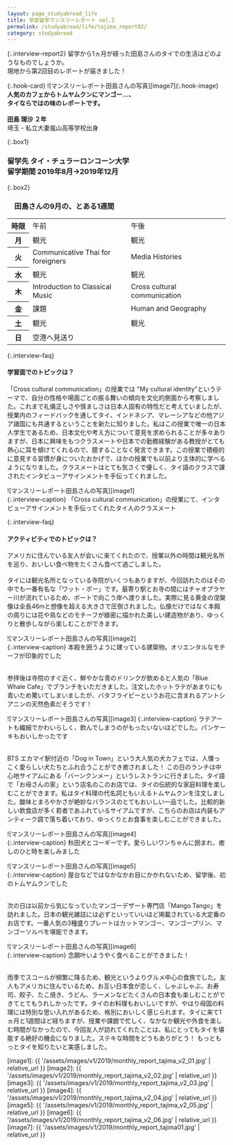 ```yaml
---
layout: page_studyabroad_life
title: 学部留学マンスリーレポート vol.2
permalink: /studyabroad/life/tajima_report02/
category: studyabroad
---
```


{:.interview-report2}
留学から1ヵ月が経った田島さんのタイでの生活はどのようなものでしょうか。  
現地から第2回目のレポートが届きました！  

{:.hook-card}
![マンスリーレポート田島さんの写真][image7]{:.hook-image}
**人気のカフェからトムヤムクンにマンゴー…、  
タイならではの味のレポートです。**
<br />
<br />
**田島 理沙 ２年**  
埼玉・私立大妻嵐山高等学校出身  


{:.box1}
### 留学先 タイ・チュラーロンコーン大学<br>留学期間 2019年8月→2019年12月

{:.box2}
### 　田島さんの9月の、とある1週間
<table class="table-report">
  <tbody>
    <tr>
      <th class="time" width="10%">時限</th>
      <td class="time" width="45%">午前</td>
      <td class="time" width="45%">午後</td>
    </tr>
    <tr>
      <th>月</th>
      <td>観光</td>
      <td>観光</td>
    </tr>
    <tr class="day">
      <th>火</th>
      <td>Communicative Thai for foreigners</td>
      <td>Media Histories</td>
    </tr>
    <tr>
      <th>水</th>
      <td>観光</td>
      <td>観光</td>
    </tr>
    <tr class="day">
      <th>木</th>
      <td>Introduction to Classical Music</td>
      <td>Cross cultural communication</td>
    </tr>
    <tr>
      <th>金</th>
      <td>課題</td>
      <td>Human and Geography</td>
    </tr>
      <tr class="day">
      <th>土</th>
      <td>観光</td>
      <td>観光</td>
    </tr>
        <tr>
      <th>日</th>
      <td>空港へ見送り</td>
      <td></td>
    </tr>
  </tbody>
</table>

{:.interview-faq}
#### 学習面でのトピックは？
「Cross cultural communication」の授業では "My cultural identity"というテーマで、自分の性格や場面ごとの振る舞いの傾向を文化的側面から考察しました。これまで礼儀正しさや慎ましさは日本人固有の特性だと考えていましたが、授業内のフィードバックを通してタイ、インドネシア、マレーシアなどの他アジア諸国にも共通するということを新たに知りました。私はこの授業で唯一の日本人学生であるため、日本文化や考え方について意見を求められることが多々ありますが、日本に興味をもつクラスメートや日本での勤務経験がある教授がとても熱心に耳を傾けてくれるので、臆することなく発言できます。この授業で積極的に意見する習慣が身についたおかげで、ほかの授業でも以前より主体的に学べるようになりました。クラスメートはとても気さくで優しく、タイ語のクラスで課されたインタビューアサインメントを手伝ってくれました。

![マンスリーレポート田島さんの写真][image1]  
{:.interview-caption}
「Cross cultural communication」の授業にて、インタビューアサインメントを手伝ってくれたタイ人のクラスメート

{:.interview-faq}
#### アクティビティでのトピックは？
アメリカに住んでいる友人が会いに来てくれたので、授業以外の時間は観光名所を巡り、おいしい食べ物をたくさん食べて過ごしました。
<br><br>
タイには観光名所となっている寺院がいくつもありますが、今回訪れたのはその中でも一番有名な「ワット・ポー」です。最寄り駅とお寺の間にはチャオプラヤー川が流れているため、ボートで向こう岸へ渡りました。実際に見る黄金の涅槃像は全長46mと想像を超える大きさで圧倒されました。仏像だけではなく本殿の周りには花や鳥などのモチーフが緻密に描かれた美しい建造物があり、ゆっくりと散歩しながら楽しむことができます。

![マンスリーレポート田島さんの写真][image2]  
{:.interview-caption}
本殿を囲うように建っている建築物。オリエンタルなモチーフが印象的でした  

<br>
参拝後は寺院のすぐ近く、鮮やかな青のドリンクが飲めると人気の「Blue Whale Cafe」でブランチをいただきました。注文したホットラテがあまりにも青いため驚いてしまいましたが、バタフライピーというお花に含まれるアントシアニンの天然色素だそうです！

![マンスリーレポート田島さんの写真][image3]
{:.interview-caption}
ラテアートも繊細でかわいらしく、飲んでしまうのがもったいないほどでした。パンケーキもおいしかったです

<br>
BTS エカマイ駅付近の「Dog in Town」という大人気の犬カフェでは、人懐っこく愛らしい犬たちとふれ合うことができ癒されました！ この日のランチは中心地サイアムにある「バーンクンメー」というレストランに行きました。タイ語で「お母さんの家」という店名のこのお店では、タイの伝統的な家庭料理を楽しむことができます。私はタイ料理の代名詞ともいえるトムヤムクンを注文しました。酸味とまろやかさが絶妙なバランスのとてもおいしい一品でした。比較的新しい飲食店が多く若者であふれているサイアムですが、こちらのお店は内装もアンティーク調で落ち着いており、ゆっくりとお食事を楽しむことができました。

![マンスリーレポート田島さんの写真][image4]  
{:.interview-caption}
秋田犬とコーギーです。愛らしいワンちゃんに囲まれ、癒しのひと時を楽しみました

![マンスリーレポート田島さんの写真][image5]  
{:.interview-caption}
屋台などではなかなかお目にかかれないため、留学後、初のトムヤムクンでした

<br>
次の日は以前から気になっていたマンゴーデザート専門店「Mango Tango」を訪れました。日本の観光雑誌には必ずといっていいほど掲載されている大定番のお店です。一番人気の3種盛りプレートはカットマンゴー、マンゴープリン、マンゴーソルベを堪能できます。

![マンスリーレポート田島さんの写真][image6]  
{:.interview-caption}
念願叶いようやく食べることができました！

<br>
雨季でスコールが頻繁に降るため、観光というよりグルメ中心の食旅でした。友人もアメリカに住んでいるため、お互い日本食が恋しく、しゃぶしゃぶ、お寿司、餃子、たこ焼き、うどん、ラーメンなどたくさんの日本食も楽しむことができてとてもうれしかったです。タイのお料理もおいしいですが、やはり母国の料理には特別な思い入れがあるため、格別においしく感じられます。タイに来て1ヵ月と1週間ほど経ちますが、授業や課題で忙しく、なかなか観光や外食を楽しむ時間がなかったので、今回友人が訪れてくれたことは、私にとってもタイを堪能する絶好の機会になりました。ステキな時間をどうもありがとう！ もっともっとタイを知りたいと実感しました。


[image1]: {{ '/assets/images/v1/2019/monthly_report_tajima_v2_01.jpg' | relative_url }}
[image2]: {{ '/assets/images/v1/2019/monthly_report_tajima_v2_02.jpg' | relative_url }}
[image3]: {{ '/assets/images/v1/2019/monthly_report_tajima_v2_03.jpg' | relative_url }}
[image4]: {{ '/assets/images/v1/2019/monthly_report_tajima_v2_04.jpg' | relative_url }}
[image5]: {{ '/assets/images/v1/2019/monthly_report_tajima_v2_05.jpg' | relative_url }}
[image6]: {{ '/assets/images/v1/2019/monthly_report_tajima_v2_06.jpg' | relative_url }}
[image7]: {{ '/assets/images/v1/2019/monthly_report_tajima01.jpg' | relative_url }}
